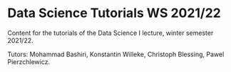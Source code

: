 # Data Science Tutorials WS 2021/22

Content for the tutorials of the Data Science I lecture, winter semester 2021/22.

Tutors: Mohammad Bashiri, Konstantin Willeke, Christoph Blessing, Pawel Pierzchlewicz.
